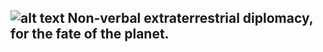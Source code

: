 ![alt text](https://github.com/aletheos/Sus-Out/blob/master/Art%20Assets/Sus%20Out%20Logo.png?raw=true "Sus Out")
Non-verbal extraterrestrial diplomacy, for the fate of the planet.
----
